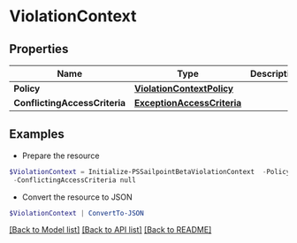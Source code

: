 # ViolationContext
## Properties

Name | Type | Description | Notes
------------ | ------------- | ------------- | -------------
**Policy** | [**ViolationContextPolicy**](ViolationContextPolicy.md) |  | [optional] 
**ConflictingAccessCriteria** | [**ExceptionAccessCriteria**](ExceptionAccessCriteria.md) |  | [optional] 

## Examples

- Prepare the resource
```powershell
$ViolationContext = Initialize-PSSailpointBetaViolationContext  -Policy null `
 -ConflictingAccessCriteria null
```

- Convert the resource to JSON
```powershell
$ViolationContext | ConvertTo-JSON
```

[[Back to Model list]](../README.md#documentation-for-models) [[Back to API list]](../README.md#documentation-for-api-endpoints) [[Back to README]](../README.md)

